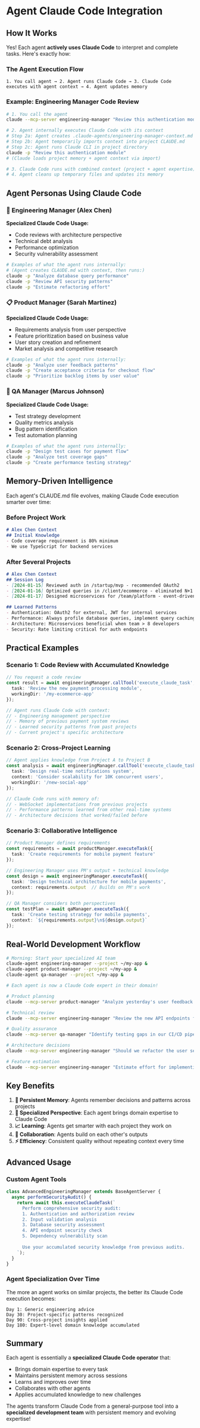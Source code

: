 # Agent Claude Code Integration

## How It Works

Yes! Each agent **actively uses Claude Code** to interpret and complete tasks. Here's exactly how:

### The Agent Execution Flow

```
1. You call agent → 2. Agent runs Claude Code → 3. Claude Code executes with agent context → 4. Agent updates memory
```

### Example: Engineering Manager Code Review

```bash
# 1. You call the agent
claude --mcp-server engineering-manager "Review this authentication module"

# 2. Agent internally executes Claude Code with its context
# Step 2a: Agent creates .claude-agents/engineering-manager-context.md
# Step 2b: Agent temporarily imports context into project CLAUDE.md  
# Step 2c: Agent runs Claude CLI in project directory
claude -p "Review this authentication module"
# (Claude loads project memory + agent context via import)

# 3. Claude Code runs with combined context (project + agent expertise)
# 4. Agent cleans up temporary files and updates its memory
```

## Agent Personas Using Claude Code

### 🔧 Engineering Manager (Alex Chen)
**Specialized Claude Code Usage:**
- Code reviews with architecture perspective
- Technical debt analysis
- Performance optimization
- Security vulnerability assessment

```bash
# Examples of what the agent runs internally:
# (Agent creates CLAUDE.md with context, then runs:)
claude -p "Analyze database query performance"
claude -p "Review API security patterns" 
claude -p "Estimate refactoring effort"
```

### 📋 Product Manager (Sarah Martinez)  
**Specialized Claude Code Usage:**
- Requirements analysis from user perspective
- Feature prioritization based on business value
- User story creation and refinement
- Market analysis and competitive research

```bash
# Examples of what the agent runs internally:
claude -p "Analyze user feedback patterns"
claude -p "Create acceptance criteria for checkout flow"
claude -p "Prioritize backlog items by user value"
```

### 🧪 QA Manager (Marcus Johnson)
**Specialized Claude Code Usage:**
- Test strategy development
- Quality metrics analysis
- Bug pattern identification
- Test automation planning

```bash
# Examples of what the agent runs internally:
claude -p "Design test cases for payment flow"
claude -p "Analyze test coverage gaps"
claude -p "Create performance testing strategy"
```

## Memory-Driven Intelligence

Each agent's CLAUDE.md file evolves, making Claude Code execution smarter over time:

### Before Project Work
```markdown
# Alex Chen Context
## Initial Knowledge
- Code coverage requirement is 80% minimum
- We use TypeScript for backend services
```

### After Several Projects
```markdown
# Alex Chen Context
## Session Log
- [2024-01-15] Reviewed auth in /startup/mvp - recommended OAuth2
- [2024-01-16] Optimized queries in /client/ecommerce - eliminated N+1 issues  
- [2024-01-17] Designed microservices for /team/platform - event-driven architecture

## Learned Patterns
- Authentication: OAuth2 for external, JWT for internal services
- Performance: Always profile database queries, implement query caching
- Architecture: Microservices beneficial when team > 8 developers
- Security: Rate limiting critical for auth endpoints
```

## Practical Examples

### Scenario 1: Code Review with Accumulated Knowledge

```typescript
// You request a code review
const result = await engineeringManager.callTool('execute_claude_task', {
  task: 'Review the new payment processing module',
  workingDir: '/my-ecommerce-app'
});

// Agent runs Claude Code with context:
// - Engineering management perspective
// - Memory of previous payment system reviews
// - Learned security patterns from past projects
// - Current project's specific architecture
```

### Scenario 2: Cross-Project Learning

```typescript
// Agent applies knowledge from Project A to Project B
const analysis = await engineeringManager.callTool('execute_claude_task', {
  task: 'Design real-time notifications system',
  context: 'Consider scalability for 10K concurrent users',
  workingDir: '/new-social-app'
});

// Claude Code runs with memory of:
// - WebSocket implementations from previous projects
// - Performance patterns learned from other real-time systems
// - Architecture decisions that worked/failed before
```

### Scenario 3: Collaborative Intelligence

```typescript
// Product Manager defines requirements
const requirements = await productManager.executeTask({
  task: 'Create requirements for mobile payment feature'
});

// Engineering Manager uses PM's output + technical knowledge
const design = await engineeringManager.executeTask({
  task: 'Design technical architecture for mobile payments',
  context: requirements.output  // Builds on PM's work
});

// QA Manager considers both perspectives
const testPlan = await qaManager.executeTask({
  task: 'Create testing strategy for mobile payments',
  context: `${requirements.output}\n${design.output}`
});
```

## Real-World Development Workflow

```bash
# Morning: Start your specialized AI team
claude-agent engineering-manager --project ~/my-app &
claude-agent product-manager --project ~/my-app &
claude-agent qa-manager --project ~/my-app &

# Each agent is now a Claude Code expert in their domain!

# Product planning
claude --mcp-server product-manager "Analyze yesterday's user feedback and suggest feature priorities"

# Technical review
claude --mcp-server engineering-manager "Review the new API endpoints for security and performance"

# Quality assurance  
claude --mcp-server qa-manager "Identify testing gaps in our CI/CD pipeline"

# Architecture decisions
claude --mcp-server engineering-manager "Should we refactor the user service into microservices?"

# Feature estimation
claude --mcp-server engineering-manager "Estimate effort for implementing real-time chat"
```

## Key Benefits

1. **🧠 Persistent Memory**: Agents remember decisions and patterns across projects
2. **🎯 Specialized Perspective**: Each agent brings domain expertise to Claude Code
3. **📈 Learning**: Agents get smarter with each project they work on  
4. **🤝 Collaboration**: Agents build on each other's outputs
5. **⚡ Efficiency**: Consistent quality without repeating context every time

## Advanced Usage

### Custom Agent Tools

```typescript
class AdvancedEngineeringManager extends BaseAgentServer {
  async performSecurityAudit() {
    return await this.executeClaudeTask(`
      Perform comprehensive security audit:
      1. Authentication and authorization review
      2. Input validation analysis
      3. Database security assessment
      4. API endpoint security check
      5. Dependency vulnerability scan
      
      Use your accumulated security knowledge from previous audits.
    `);
  }
}
```

### Agent Specialization Over Time

The more an agent works on similar projects, the better its Claude Code execution becomes:

```
Day 1: Generic engineering advice
Day 30: Project-specific patterns recognized  
Day 90: Cross-project insights applied
Day 180: Expert-level domain knowledge accumulated
```

## Summary

Each agent is essentially a **specialized Claude Code operator** that:
- Brings domain expertise to every task
- Maintains persistent memory across sessions
- Learns and improves over time
- Collaborates with other agents
- Applies accumulated knowledge to new challenges

The agents transform Claude Code from a general-purpose tool into a **specialized development team** with persistent memory and evolving expertise!